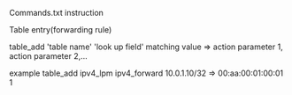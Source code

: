 Commands.txt instruction

Table entry(forwarding rule) 

table_add 'table name' 'look up field' matching value => action parameter 1, action parameter 2,... 

example
table_add ipv4_lpm ipv4_forward 10.0.1.10/32 => 00:aa:00:01:00:01 1
